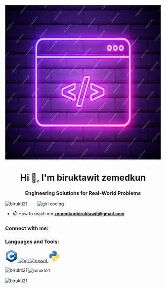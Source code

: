 
<img src="https://github.com/birukti21/birukti21/blob/main/coding-neon-iconprogramming-elements-of-browser-set-simple-icon-for-websites-web-design-mobile-app-info-graphics-isolated-on-brick-wall_549897-2465.jpg" alt="logo" width="1000" height="500">

<h1 align="center">Hi 👋, I'm biruktawit zemedkun</h1>
<h3 align="center">Engineering Solutions for Real-World Problems</h3>
<img align="right" alt="girl coding" width="400" src="https://cdnb.artstation.com/p/assets/images/images/028/991/999/original/anna-havrylyukh-.gif?1596125112">

<p align="left"> <img src="https://komarev.com/ghpvc/?username=birukti21&label=Profile%20views&color=0e75b6&style=flat" alt="birukti21" /> </p>

- 📫 How to reach me **zemedkunbiruktawit@gmail.com**

<h3 align="left">Connect with me:</h3>
<p align="left">
</p>

<h3 align="left">Languages and Tools:</h3>
<p align="left"> <a href="https://www.w3schools.com/cpp/" target="_blank" rel="noreferrer"> <img src="https://raw.githubusercontent.com/devicons/devicon/master/icons/cplusplus/cplusplus-original.svg" alt="cplusplus" width="40" height="40"/> </a> <a href="https://git-scm.com/" target="_blank" rel="noreferrer"> <img src="https://www.vectorlogo.zone/logos/git-scm/git-scm-icon.svg" alt="git" width="40" height="40"/> </a> <a href="https://www.microsoft.com/en-us/sql-server" target="_blank" rel="noreferrer"> <img src="https://www.svgrepo.com/show/303229/microsoft-sql-server-logo.svg" alt="mssql" width="40" height="40"/> </a> <a href="https://www.python.org" target="_blank" rel="noreferrer"> <img src="https://raw.githubusercontent.com/devicons/devicon/master/icons/python/python-original.svg" alt="python" width="40" height="40"/> </a> </p>

<p><img align="left" src="https://github-readme-stats.vercel.app/api/top-langs?username=birukti21&show_icons=true&locale=en&layout=compact" alt="birukti21" /></p>

<p>&nbsp;<img align="center" src="https://github-readme-stats.vercel.app/api?username=birukti21&show_icons=true&locale=en" alt="birukti21" /></p>

<p><img align="center" src="https://github-readme-streak-stats.herokuapp.com/?user=birukti21&" alt="birukti21" /></p>
